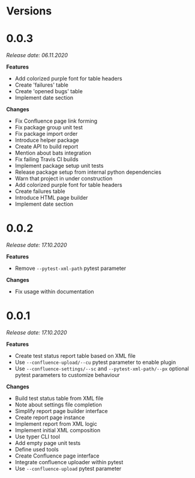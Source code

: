 Versions
========

0.0.3
=======
_Release date: 06.11.2020_

**Features**

- Add colorized purple font for table headers
- Create 'failures' table
- Create 'opened bugs' table
- Implement date section

**Changes**

- Fix Confluence page link forming
- Fix package group unit test
- Fix package import order
- Introduce helper package
- Create API to build report
- Mention about bats integration
- Fix failing Travis CI builds
- Implement package setup unit tests
- Release package setup from internal python dependencies
- Warn that project in under construction
- Add colorized purple font for table headers
- Create failures table
- Introduce HTML page builder
- Implement date section

0.0.2
========

_Release date: 17.10.2020_

**Features**

- Remove `--pytest-xml-path` pytest parameter

**Changes**

- Fix usage within documentation

0.0.1
========

_Release date: 17.10.2020_

**Features**

- Create test status report table based on XML file
- Use `--confluence-upload/--cu` pytest parameter to enable plugin
- Use `--confluence-settings/--sc` and `--pytest-xml-path/--px` optional pytest parameters to customize behaviour

**Changes**

- Build test status table from XML file
- Note about settings file completion
- Simplify report page builder interface
- Create report page instance
- Implement report from XML logic
- Implement initial XML composition
- Use typer CLI tool
- Add empty page unit tests
- Define used tools
- Create Confluence page interface
- Integrate confluence uploader within pytest
- Use `--confluence-upload` pytest parameter
